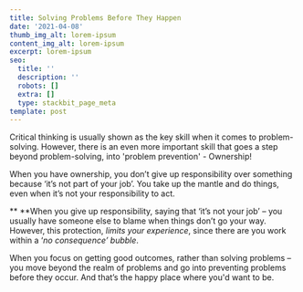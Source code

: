 ```yaml
---
title: Solving Problems Before They Happen
date: '2021-04-08'
thumb_img_alt: lorem-ipsum
content_img_alt: lorem-ipsum
excerpt: lorem-ipsum
seo:
  title: ''
  description: ''
  robots: []
  extra: []
  type: stackbit_page_meta
template: post
---
```

Critical thinking is usually shown as the key skill when it comes to problem-solving. However, there is an even more important skill that goes a step beyond problem-solving, into 'problem prevention' - Ownership!

When you have ownership, you don’t give up responsibility over something because ‘it’s not part of your job’. You take up the mantle and do things, even when it’s not your responsibility to act.

**
**When you give up responsibility, saying that ‘it’s not your job’ – you usually have someone else to blame when things don’t go your way. However, this protection, *limits your experience*, since there are you work within a ‘*no consequence’ bubble*.

When you focus on getting good outcomes, rather than solving problems – you move beyond the realm of problems and go into preventing problems before they occur. And that’s the happy place where you'd want to be.

